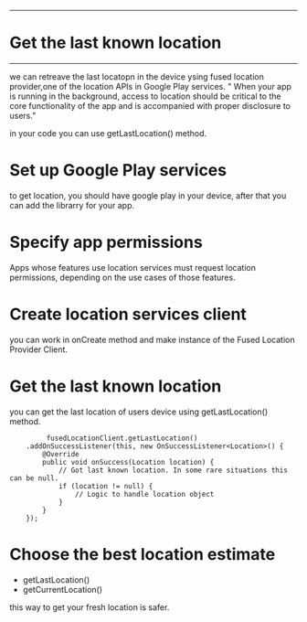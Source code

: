 ________________________________________

# Get the last known location 
________________________________________

we can retreave the last locatopn in the device ysing fused location provider,one of the location APIs in Google Play services.
" When your app is running in the background, access to location should be critical to the core functionality of the app and is accompanied with proper disclosure to users."

 in your code you can use  getLastLocation() method.
 
# Set up Google Play services
   to get location, you should have google play in your device, after that you can add the librarry for your app. 
# Specify app permissions
   Apps whose features use location services must request location permissions, depending on the use cases of those features.
# Create location services client
   you can work in onCreate method and make instance  of the Fused Location Provider Client.
# Get the last known location
 you can get the last location of users device using  getLastLocation() method.
 
 
             fusedLocationClient.getLastLocation()
        .addOnSuccessListener(this, new OnSuccessListener<Location>() {
            @Override
            public void onSuccess(Location location) {
                // Got last known location. In some rare situations this can be null.
                if (location != null) {
                    // Logic to handle location object
                }
            }
        });
        
        
# Choose the best location estimate
  - getLastLocation()
  - getCurrentLocation()

this way to get your fresh location is safer.

